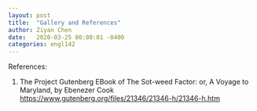 ```yaml
---
layout: post
title:  "Gallery and References"
author: Ziyan Chen
date:   2020-03-25 00:00:01 -0400
categories: engl142
---
```

References:

1.  The Project Gutenberg EBook of The Sot-weed Factor: or, A Voyage to
Maryland, by Ebenezer Cook
 https://www.gutenberg.org/files/21346/21346-h/21346-h.htm